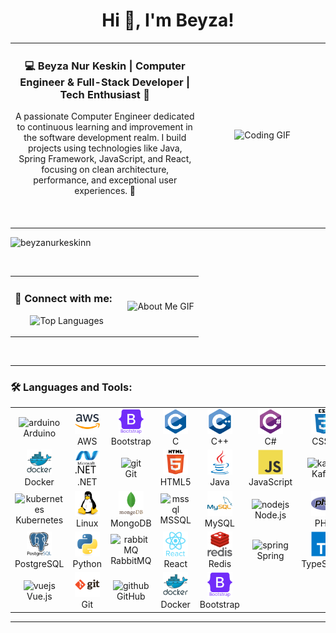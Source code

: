 <h1 align="center">Hi 👋, I'm Beyza!</h1>
<table width="100%">
  <tr>
    <td valign="middle" width="60%">
      <h3 align="center">💻 Beyza Nur Keskin | Computer Engineer & Full-Stack Developer | Tech Enthusiast 🚀</h3>
      <p align="center">A passionate Computer Engineer dedicated to continuous learning and improvement in the software development realm. I build projects using technologies like Java, Spring Framework, JavaScript, and React, focusing on clean architecture, performance, and exceptional user experiences. 🧠  </p> <br></br>
      </td>
    </td>
    <td valign="middle" width="40%" align="right">
      <div align="center">
        <img height="150" src="https://i.imgflip.com/65efzo.gif" alt="Coding GIF" />
      </div>
    </td>
  </tr>
</table>

<p align="left"> <img src="https://komarev.com/ghpvc/?username=beyzanurkeskinn&label=Profile%20views&color=0e75b6&style=flat" alt="beyzanurkeskinn" /> </p>

<br/>

<table width="100%">
  <tr>
    <td valign="middle" width="60%">
      <h3>🔗 Connect with me:</h3>
      <p align="left">
        <p align="center">
  <img src="https://github-readme-stats.vercel.app/api/top-langs/?username=beyzanurkeskinn&theme=radical&border=false&include_all_commits=true&count_private=true&layout=compact" alt="Top Languages" />
</p>
      </p>
    </td>
    <td valign="middle" width="40%" align="right">
      <img src="https://github.com/7oSkaaa/7oSkaaa/blob/main/Images/about_me.gif?raw=true" alt="About Me GIF" width="180px">
    </td>
  </tr>
</table>

<br/>
<hr>

<h3>🛠️ Languages and Tools:</h3>

<table align="center">
  <tr>
    <td align="center" width="100">
      <img src="https://cdn.worldvectorlogo.com/logos/arduino-1.svg" alt="arduino" width="40" height="40"/>
      <br>Arduino
    </td>
    <td align="center" width="100">
      <img src="https://raw.githubusercontent.com/devicons/devicon/master/icons/amazonwebservices/amazonwebservices-original-wordmark.svg" alt="aws" width="40" height="40"/>
      <br>AWS
    </td>
    <td align="center" width="100">
      <img src="https://raw.githubusercontent.com/devicons/devicon/master/icons/bootstrap/bootstrap-plain-wordmark.svg" alt="bootstrap" width="40" height="40"/>
      <br>Bootstrap
    </td>
    <td align="center" width="100">
      <img src="https://raw.githubusercontent.com/devicons/devicon/master/icons/c/c-original.svg" alt="c" width="40" height="40"/>
      <br>C
    </td>
    <td align="center" width="100">
      <img src="https://raw.githubusercontent.com/devicons/devicon/master/icons/cplusplus/cplusplus-original.svg" alt="cplusplus" width="40" height="40"/>
      <br>C++
    </td>
    <td align="center" width="100">
      <img src="https://raw.githubusercontent.com/devicons/devicon/master/icons/csharp/csharp-original.svg" alt="csharp" width="40" height="40"/>
      <br>C#
    </td>
    <td align="center" width="100">
      <img src="https://raw.githubusercontent.com/devicons/devicon/master/icons/css3/css3-original-wordmark.svg" alt="css3" width="40" height="40"/>
      <br>CSS3
    </td>
  </tr>
  <tr>
    <td align="center" width="100">
      <img src="https://raw.githubusercontent.com/devicons/devicon/master/icons/docker/docker-original-wordmark.svg" alt="docker" width="40" height="40"/>
      <br>Docker
    </td>
    <td align="center" width="100">
      <img src="https://raw.githubusercontent.com/devicons/devicon/master/icons/dot-net/dot-net-original-wordmark.svg" alt="dotnet" width="40" height="40"/>
      <br>.NET
    </td>
    <td align="center" width="100">
      <img src="https://www.vectorlogo.zone/logos/git-scm/git-scm-icon.svg" alt="git" width="40" height="40"/>
      <br>Git
    </td>
    <td align="center" width="100">
      <img src="https://raw.githubusercontent.com/devicons/devicon/master/icons/html5/html5-original-wordmark.svg" alt="html5" width="40" height="40"/>
      <br>HTML5
    </td>
    <td align="center" width="100">
      <img src="https://raw.githubusercontent.com/devicons/devicon/master/icons/java/java-original.svg" alt="java" width="40" height="40"/>
      <br>Java
    </td>
    <td align="center" width="100">
      <img src="https://raw.githubusercontent.com/devicons/devicon/master/icons/javascript/javascript-original.svg" alt="javascript" width="40" height="40"/>
      <br>JavaScript
    </td>
    <td align="center" width="100">
      <img src="https://www.vectorlogo.zone/logos/apache_kafka/apache_kafka-icon.svg" alt="kafka" width="40" height="40"/>
      <br>Kafka
    </td>
  </tr>
  <tr>
    <td align="center" width="100">
      <img src="https://www.vectorlogo.zone/logos/kubernetes/kubernetes-icon.svg" alt="kubernetes" width="40" height="40"/>
      <br>Kubernetes
    </td>
    <td align="center" width="100">
      <img src="https://raw.githubusercontent.com/devicons/devicon/master/icons/linux/linux-original.svg" alt="linux" width="40" height="40"/>
      <br>Linux
    </td>
    <td align="center" width="100">
      <img src="https://raw.githubusercontent.com/devicons/devicon/master/icons/mongodb/mongodb-original-wordmark.svg" alt="mongodb" width="40" height="40"/>
      <br>MongoDB
    </td>
    <td align="center" width="100">
      <img src="https://www.svgrepo.com/show/303229/microsoft-sql-server-logo.svg" alt="mssql" width="40" height="40"/>
      <br>MSSQL
    </td>
    <td align="center" width="100">
      <img src="https://raw.githubusercontent.com/devicons/devicon/master/icons/mysql/mysql-original-wordmark.svg" alt="mysql" width="40" height="40"/>
      <br>MySQL
    </td>
    <td align="center" width="100">
      <img src="https://nodejs.org/static/images/logo.svg" alt="nodejs" width="40" height="40"/>
      <br>Node.js
    </td>
    <td align="center" width="100">
      <img src="https://raw.githubusercontent.com/devicons/devicon/master/icons/php/php-original.svg" alt="php" width="40" height="40"/>
      <br>PHP
    </td>
  </tr>
  <tr>
    <td align="center" width="100">
      <img src="https://raw.githubusercontent.com/devicons/devicon/master/icons/postgresql/postgresql-original-wordmark.svg" alt="postgresql" width="40" height="40"/>
      <br>PostgreSQL
    </td>
    <td align="center" width="100">
      <img src="https://raw.githubusercontent.com/devicons/devicon/master/icons/python/python-original.svg" alt="python" width="40" height="40"/>
      <br>Python
    </td>
    <td align="center" width="100">
      <img src="https://www.vectorlogo.zone/logos/rabbitmq/rabbitmq-icon.svg" alt="rabbitMQ" width="40" height="40"/>
      <br>RabbitMQ
    </td>
    <td align="center" width="100">
      <img src="https://raw.githubusercontent.com/devicons/devicon/master/icons/react/react-original-wordmark.svg" alt="react" width="40" height="40"/>
      <br>React
    </td>
    <td align="center" width="100">
      <img src="https://raw.githubusercontent.com/devicons/devicon/master/icons/redis/redis-original-wordmark.svg" alt="redis" width="40" height="40"/>
      <br>Redis
    </td>
    <td align="center" width="100">
      <img src="https://www.vectorlogo.zone/logos/springio/springio-icon.svg" alt="spring" width="40" height="40"/>
      <br>Spring
    </td>
    <td align="center" width="100">
      <img src="https://raw.githubusercontent.com/devicons/devicon/master/icons/typescript/typescript-original.svg" alt="typescript" width="40" height="40"/>
      <br>TypeScript
    </td>
  </tr>
  <tr>
    <td align="center" width="100">
      <img src="https://vuejs.org/images/logo.svg" alt="vuejs" width="40" height="40"/>
      <br>Vue.js
    </td>
    <td align="center" width="100">
      <img src="https://raw.githubusercontent.com/devicons/devicon/master/icons/git/git-original-wordmark.svg" alt="git" width="40" height="40"/>
      <br>Git
    </td>
    <td align="center" width="100">
      <img src="https://github.githubassets.com/images/modules/logos_page/GitHub-Mark.png" alt="github" title="GitHub" height="40"/>
      <br>GitHub
    </td>
    <td align="center" width="100">
      <img src="https://raw.githubusercontent.com/devicons/devicon/master/icons/docker/docker-original-wordmark.svg" alt="docker" title="Docker" height="40" />
      <br>Docker
    </td>
    <td align="center" width="100">
      <img src="https://raw.githubusercontent.com/devicons/devicon/master/icons/bootstrap/bootstrap-plain-wordmark.svg" alt="bootstrap" title="Bootstrap" height="40" />
      <br>Bootstrap
    </td>
    <td></td>
    <td></td>
  </tr>
</table>

<hr>




